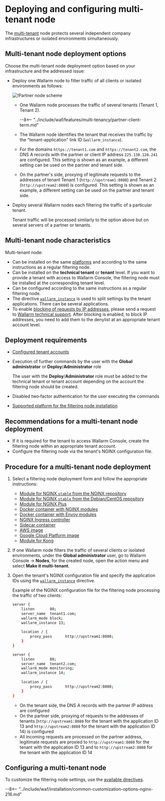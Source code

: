 [waf-mode-instr]:                   ../../admin-en/configure-wallarm-mode.md
[logging-instr]:                    ../../admin-en/configure-logging.md
[proxy-balancer-instr]:             ../../admin-en/using-proxy-or-balancer-en.md
[process-time-limit-instr]:         ../../admin-en/configure-parameters-en.md#wallarm_process_time_limit
[dynamic-dns-resolution-nginx]:     ../../admin-en/configure-dynamic-dns-resolution-nginx.md
[enable-libdetection-docs]:         ../../admin-en/configure-parameters-en.md#wallarm_enable_libdetection

# Deploying and configuring multi-tenant node

The [multi-tenant](overview.md) node protects several independent company infrastructures or isolated environments simultaneously.

## Multi-tenant node deployment options

Choose the multi-tenant node deployment option based on your infrastructure and the addressed issue:

* Deploy one Wallarm node to filter traffic of all clients or isolated environments as follows:

    ![!Partner node scheme](../../images/partner-waf-node/partner-traffic-processing.png)

    * One Wallarm node processes the traffic of several tenants (Tenant 1, Tenant 2).

        --8<-- "../include/waf/features/multi-tenancy/partner-client-term.md"
        
    * The Wallarm node identifies the tenant that receives the traffic by the "tenant-application" link ID (`wallarm_instance`).
    * For the domains `https://tenant1.com` and `https://tenant2.com`, the DNS A records with the partner or client IP address `225.130.128.241` are configured. This setting is shown as an example, a different setting can be used on the partner and tenant side.
    * On the partner's side, proxying of legitimate requests to the addresses of tenant Tenant 1 (`http://upstream1:8080`) and Tenant 2 (`http://upstream2:8080`) is configured. This setting is shown as an example, a different setting can be used on the partner and tenant side.
* Deploy several Wallarm nodes each filtering the traffic of a particular tenant.

    Tenant traffic will be processed similarly to the option above but on several servers of a partner or tenants.

## Multi-tenant node characteristics

Multi-tenant node:

* Can be installed on the same [platforms](../../installation/supported-deployment-options.md) and according to the same instructions as a regular filtering node.
* Can be installed on the **technical tenant** or **tenant** level. If you want to provide a tenant with access to Wallarm Console, the filtering node must be installed at the corresponding tenant level.
* Can be configured according to the same instructions as a regular filtering node.
* The directive [`wallarm_instance`](../../admin-en/configure-parameters-en.md#wallarm_instance) is used to split settings by the tenant applications. There can be several applications.
* To enable [blocking of requests by IP addresses](../../user-guides/denylist.md), please send a request to [Wallarm technical support](mailto:support@wallarm.com). After blocking is enabled, to block IP addresses, you need to add them to the denylist at an appropriate tenant account level.

## Deployment requirements

* [Configured tenant accounts](configure-accounts.md)
* Execution of further commands by the user with the **Global administrator** or **Deploy**/**Administrator** role

    The user with the **Deploy**/**Administrator** role must be added to the technical tenant or tenant account depending on the account the filtering node should be created.
* Disabled two‑factor authentication for the user executing the commands
* [Supported platform for the filtering node installation](../../installation/supported-deployment-options.md)

## Recommendations for a multi-tenant node deployment

* If it is required for the tenant to access Wallarm Console, create the filtering node within an appropriate tenant account.
* Configure the filtering node via the tenant's NGINX configuration file.

## Procedure for a multi-tenant node deployment

1. Select a filtering node deployment form and follow the appropriate instructions:
      * [Module for NGINX `stable` from the NGINX repository](../nginx/dynamic-module.md)
      * [Module for NGINX `stable` from the Debian/CentOS repository](../nginx/dynamic-module-from-distr.md)
      * [Module for NGINX Plus](../nginx-plus.md)
      * [Docker container with NGINX modules](../../admin-en/installation-docker-en.md)
      * [Docker container with Envoy modules](../../admin-en/installation-guides/envoy/envoy-docker.md)
      * [NGINX Ingress controller](../../admin-en/installation-kubernetes-en.md)
      * [Sidecar container](../../admin-en/installation-guides/kubernetes/wallarm-sidecar-container.md)
      * [AWS image](../../admin-en/installation-ami-en.md)
      * [Google Cloud Platform image](../../admin-en/installation-gcp-en.md)
      * [Module for Kong](../../admin-en/installation-kong-en.md)
2. If one Wallarm node filters the traffic of several clients or isolated environments, under the **Global administrator** user, go to Wallarm Console → **Nodes**, for the created node, open the action menu and select **Make it multi-tenant**.
3. Open the tenant's NGINX configuration file and specify the application IDs using the [`wallarm_instance`](../../admin-en/configure-parameters-en.md#wallarm_instance) directive.

    Example of the NGINX configuration file for the filtering node processing the traffic of two clients:

    ```bash
    server {
        listen       80;
        server_name  tenant1.com;
        wallarm_mode block;
        wallarm_instance 13;
        
        location / {
            proxy_pass      http://upstream1:8080;
        }
    }
    
    server {
        listen       80;
        server_name  tenant2.com;
        wallarm_mode monitoring;
        wallarm_instance 14;
        
        location / {
            proxy_pass      http://upstream2:8080;
        }
    }
    ```

    * On the tenant side, the DNS A records with the partner IP address are configured
    * On the partner side, proxying of requests to the addresses of tenants (`http://upstream1:8080` for the tenant with the application ID 13 and `http://upstream2:8080` for the tenant with the application ID 14) is configured
    * All incoming requests are processed on the partner address, legitimate requests are proxied to `http://upstream1:8080` for the tenant with the application ID 13 and to `http://upstream2:8080` for the tenant with the application ID 14

## Configuring a multi-tenant node

To customize the filtering node settings, use the [available directives](../../admin-en/configure-parameters-en.md).

--8<-- "../include/waf/installation/common-customization-options-nginx-216.md"

